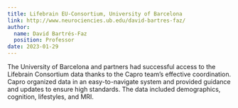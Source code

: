 ```yaml
---
title: Lifebrain EU-Consortium, University of Barcelona
link: http://www.neurociencies.ub.edu/david-bartres-faz/
author: 
  name: David Bartrés-Faz
  position: Professor
date: 2023-01-29
---
```


The University of Barcelona and partners had successful access to the Lifebrain Consortium data thanks to the Capro team’s effective coordination.
Capro organized data in an easy-to-navigate system and provided guidance and updates to ensure high standards.
The data included demographics, cognition, lifestyles, and MRI.
